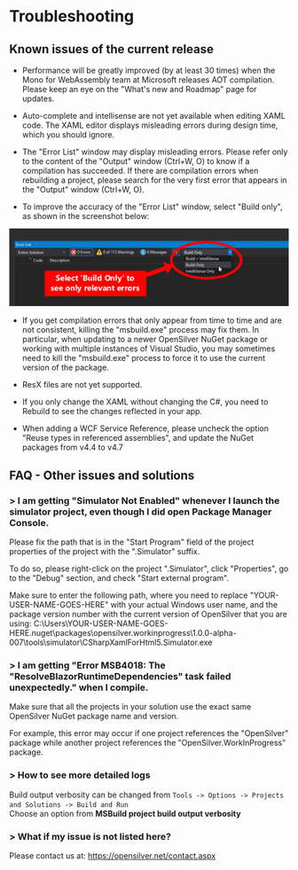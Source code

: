 ﻿# Troubleshooting

## Known issues of the current release

- Performance will be greatly improved (by at least 30 times) when the Mono for WebAssembly team at Microsoft releases AOT compilation. Please keep an eye on the "What's new and Roadmap" page for updates.

- Auto-complete and intellisense are not yet available when editing XAML code. The XAML editor displays misleading errors during design time, which you should ignore.

- The "Error List" window may display misleading errors. Please refer only to the content of the "Output" window (Ctrl+W, O) to know if a compilation has succeeded. If there are compilation errors when rebuilding a project, please search for the very first error that appears in the "Output" window (Ctrl+W, O).

- To improve the accuracy of the "Error List" window, select "Build only", as shown in the screenshot below:

![Select 'Build Only' to see only relevant errors](/images/view-only-build-errors-small.png "Select 'Build Only' to see only relevant errors")

- If you get compilation errors that only appear from time to time and are not consistent, killing the "msbuild.exe" process may fix them. In particular, when updating to a newer OpenSilver NuGet package or working with multiple instances of Visual Studio, you may sometimes need to kill the "msbuild.exe" process to force it to use the current version of the package.

- ResX files are not yet supported.

- If you only change the XAML without changing the C#, you need to Rebuild to see the changes reflected in your app.

- When adding a WCF Service Reference, please uncheck the option "Reuse types in referenced assemblies", and update the NuGet packages from v4.4 to v4.7

## FAQ - Other issues and solutions

### > I am getting "Simulator Not Enabled" whenever I launch the simulator project, even though I did open Package Manager Console.

Please fix the path that is in the "Start Program" field of the project properties of the project with the ".Simulator" suffix.

To do so, please right-click on the project "<PROJECT NAME>.Simulator", click "Properties", go to the "Debug" section, and check "Start external program".

Make sure to enter the following path, where you need to replace "YOUR-USER-NAME-GOES-HERE" with your actual Windows user name, and the package version number with the current version of OpenSilver that you are using:
C:\Users\YOUR-USER-NAME-GOES-HERE\.nuget\packages\opensilver.workinprogress\1.0.0-alpha-007\tools\simulator\CSharpXamlForHtml5.Simulator.exe

### > I am getting "Error MSB4018: The "ResolveBlazorRuntimeDependencies" task failed unexpectedly." when I compile.

Make sure that all the projects in your solution use the exact same OpenSilver NuGet package name and version.

For example, this error may occur if one project references the "OpenSilver" package while another project references the "OpenSilver.WorkInProgress" package.

### > How to see more detailed logs

Build output verbosity can be changed from `Tools -> Options -> Projects and Solutions -> Build and Run`\
Choose an option from **MSBuild project build output verbosity**

### > What if my issue is not listed here?

Please contact us at: https://opensilver.net/contact.aspx

